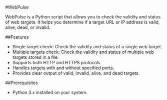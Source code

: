 #WebPulse

WebPulse is a Python script that allows you to check the validity and status of web targets. It helps you determine if a target URL or IP address is valid, alive, dead, or invalid.

##Features

- Single target check: Check the validity and status of a single web target.
- Multiple targets check: Check the validity and status of multiple web targets stored in a file.
- Supports both HTTP and HTTPS protocols.
- Handles targets with and without specified ports.
- Provides clear output of valid, invalid, alive, and dead targets.

##Prerequisites

- Python 3.x installed on your system.

